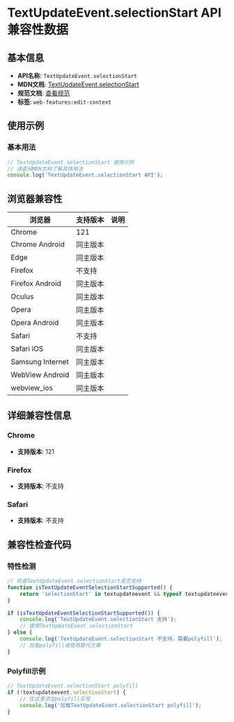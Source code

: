 # TextUpdateEvent.selectionStart API 兼容性数据

## 基本信息

- **API名称**: `TextUpdateEvent.selectionStart`
- **MDN文档**: [TextUpdateEvent.selectionStart](https://developer.mozilla.org/docs/Web/API/TextUpdateEvent/selectionStart)
- **规范文档**: [查看规范](https://w3c.github.io/edit-context/#dom-textupdateevent-selectionstart)
- **标签**: `web-features:edit-context`

## 使用示例

### 基本用法

```javascript
// TextUpdateEvent.selectionStart 使用示例
// 请查阅MDN文档了解具体用法
console.log('TextUpdateEvent.selectionStart API');
```

## 浏览器兼容性

| 浏览器 | 支持版本 | 说明 |
|--------|----------|------|
| Chrome | 121 |  |
| Chrome Android | 同主版本 |  |
| Edge | 同主版本 |  |
| Firefox | 不支持 |  |
| Firefox Android | 同主版本 |  |
| Oculus | 同主版本 |  |
| Opera | 同主版本 |  |
| Opera Android | 同主版本 |  |
| Safari | 不支持 |  |
| Safari iOS | 同主版本 |  |
| Samsung Internet | 同主版本 |  |
| WebView Android | 同主版本 |  |
| webview_ios | 同主版本 |  |

## 详细兼容性信息

### Chrome

- **支持版本**: 121

### Firefox

- **支持版本**: 不支持

### Safari

- **支持版本**: 不支持

## 兼容性检查代码

### 特性检测

```javascript
// 检查TextUpdateEvent.selectionStart是否支持
function isTextUpdateEventSelectionStartSupported() {
    return 'selectionStart' in textupdateevent && typeof textupdateevent.selectionStart === 'function';
}

if (isTextUpdateEventSelectionStartSupported()) {
    console.log('TextUpdateEvent.selectionStart 支持');
    // 使用TextUpdateEvent.selectionStart
} else {
    console.log('TextUpdateEvent.selectionStart 不支持，需要polyfill');
    // 加载polyfill或使用替代方案
}
```

### Polyfill示例

```javascript
// TextUpdateEvent.selectionStart polyfill
if (!textupdateevent.selectionStart) {
    // 在这里添加polyfill实现
    console.log('加载TextUpdateEvent.selectionStart polyfill');
}
```

